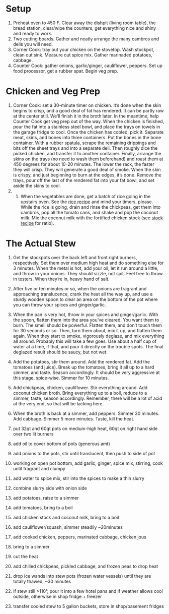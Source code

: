 # Setup
1. Preheat oven to 450 F. Clear away the dishpit (living room table), the bread station, clear/wipe the counters, get everything nice and shiny and ready to work. 
1. Two cutting boards. Gather and neatly arrange the many cambros and delis you will need. 
1. Corner Cook: tray out your chicken on the stovetop. Wash stockpot, clean out sink. Measure out spice mix. Gather marinaded potatoes, cabbage. 
1. Counter Cook: gather onions, garlic/ginger, cauliflower, peppers. Set up food processor, get a rubber spat. Begin veg prep. 
# Chicken and Veg Prep
1. Corner Cook: set a 30-minute timer on chicken. It’s done when the skin begins to crisp, and a good deal of fat has rendered. It can be partly raw at the center still. We’ll finish it in the broth later. In the meantime, help Counter Cook get veg prep out of the way. When the chicken is finished, pour the fat into a stainless steel bowl, and place the trays on towels in the garage fridge to cool. Once the chicken has cooled, pick it. Separate meat, skins, and bones into three containers. Put the bones in the bone container. With a rubber spatula, scrape the remaining drippings and bits off the sheet trays and into a separate deli. Then roughly dice the picked chicken, and transfer it to another container. Finally, arrange the skins on the trays (no need to wash them beforehand) and roast them at 450 degrees for about 10-20 minutes. The lower the rack, the faster they will crisp. They will generate a good deal of smoke. When the skin is crispy, and just beginning to burn at the edges, it’s done. Remove the trays, pour off the last of the rendered fat into your fat bowl, and set aside the skins to cool. 
1. 1. When the vegetables are done, get a batch of rice going in the upstairs oven. See the [rice recipe](../rice/method) and mind your timers, please. While the rice is going, drain and rinse the chickpeas, get them into cambros, pop all the tomato cans, and shake and pop the coconut milk. Mix the coconut milk with the fortified chicken stock (see [stock recipe](../chicken-stock/method) for ratio). 
# The Actual Stew
1. Get the stockpots over the back left and front right burners, respectively. Set them over medium high heat and do something else for 3 minutes. When the metal is hot, add your oil, let it run around a little, and throw in your onions. They should sizzle, not spit. Feel free to throw in testers. When they’re in, heavy hand of salt.
1. After five or ten minutes or so, when the onions are fragrant and approaching translucence, crank the heat all the way up, and use a sturdy wooden spoon to clear an area on the bottom of the pot where you can throw your spices and ginger/garlic.
1. When the pan is very hot, throw in your spices and ginger/garlic. With the spoon, flatten them into the area you’ve cleared. You want them to burn. The smell should be powerful. Flatten them, and don’t touch them for 30 seconds or so. Then, turn them about, mix it up, and flatten them again. When they start to smoke, vigorously deglaze, and mix everything all around. Probably this will take a few goes. Use about a half cup of water at a time, if that, and pour it directly on the trouble spots. The final deglazed result should be saucy, but not wet. 
1. Add the potatoes, stir them around. Add the rendered fat. Add the tomatoes (and juice). Break up the tomatoes, bring it all up to a hard simmer, and taste. Season accordingly. It should be very aggressive at this stage, spice-wise. Simmer for 10 minutes.
1. Add chickpeas, chicken, cauliflower. Stir everything around. Add coconut chicken broth. Bring everything up to a boil, reduce to a simmer, taste, season accordingly. Remember, there will be a lot of acid at the very end, so that will be lacking here. 
1. When the broth is back at a simmer, add peppers. Simmer 30 minutes. Add cabbage. Simmer 5 more minutes. Taste, kill the heat. 

1. put 32qt and 60qt pots on medium-high heat, 60qt on right hand side over two lit burners
1. add oil to cover bottom of pots (generous amt)
1. add onions to the pots, stir until translucent, then push to side of pot
1. working on open pot bottom, add garlic, ginger, spice mix, stirring, cook until fragrant and clumpy
1. add water to spice mix, stir into the spices to make a thin slurry
1. combine slurry side with onion side
1. add potatoes, raise to a simmer
1. add tomatoes, bring to a boil
1. add chicken stock and coconut milk, bring to a boil
1. add cauliflower/squash, simmer steadily ~20minutes
1. add cooked chicken, peppers, marinated cabbage, chicken jous
1. bring to a simmer
1. cut the heat
1. add chilled chickpeas, pickled cabbage, and frozen peas to drop heat
1. drop ice wands into stew pots (frozen water vessels) until they are totally thawed, ~30 minutes
1. if stew still >110°, pour it into a few hotel pans and if weather allows cool outside, otherwise in shop fridge + freezer
1. transfer cooled stew to 5 gallon buckets, store in shop/basement fridges

